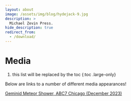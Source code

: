 ```yaml
---
layout: about
image: /assets/img/blog/hydejack-9.jpg
description: >
  Michael Zevin Press.
hide_description: true
redirect_from:
  - /download/
---
```


# Media

1. this list will be replaced by the toc
{:toc .large-only}

Below are links to a number of different media appearances!
<br>

<a href="https://abc7chicago.com/14176583/?fbclid=IwAR0GF3Esv2yhCWno5Sqk5Zjlb0hDDY6Ybj2pK1YURmAUbnca5YPauVWcOco#lq44d0f84c4uf7nsgwq">Geminid Meteor Shower, ABC7 Chicago (December 2023)</a><br>
